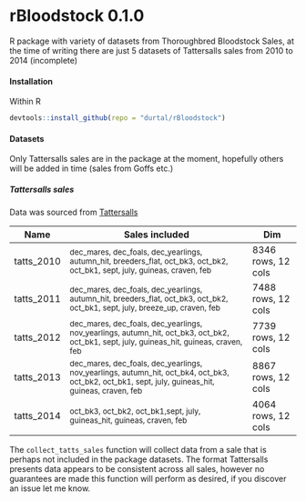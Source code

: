 rBloodstock 0.1.0
=================

R package with variety of datasets from Thoroughbred Bloodstock Sales, at the time of writing there are just 5 datasets of Tattersalls sales from 2010 to 2014 (incomplete)

#### Installation
Within R
```R
devtools::install_github(repo = "durtal/rBloodstock")
```

#### Datasets
Only Tattersalls sales are in the package at the moment, hopefully others will be added in time (sales from Goffs etc.)

##### Tattersalls sales
Data was sourced from [Tattersalls](http://db.tattersalls.com/4DCGI/Entry/Index)

Name | Sales included | Dim
-----|----------------|-----
tatts_2010 | <sub>dec_mares, dec_foals, dec_yearlings, autumn_hit, breeders_flat, oct_bk3, oct_bk2, oct_bk1, sept, july, guineas, craven, feb</sub> | 8346 rows, 12 cols
tatts_2011 | <sub>dec_mares, dec_foals, dec_yearlings, autumn_hit, breeders_flat, oct_bk3, oct_bk2, oct_bk1, sept, july, breeze_up, craven, feb</sub> | 7488 rows, 12 cols
tatts_2012 | <sub>dec_mares, dec_foals, dec_yearlings, nov_yearlings, autumn_hit, oct_bk3, oct_bk2, oct_bk1, sept, july, guineas_hit, guineas, craven, feb</sub> | 7739 rows, 12 cols
tatts_2013 | <sub>dec_mares, dec_foals, dec_yearlings, nov_yearlings, autumn_hit, oct_bk4, oct_bk3, oct_bk2, oct_bk1, sept, july, guineas_hit, guineas, craven, feb</sub> | 8867 rows, 12 cols
tatts_2014 | <sub>oct_bk3, oct_bk2, oct_bk1,sept, july, guineas_hit, guineas, craven, feb</sub> | 4064 rows, 12 cols

The `collect_tatts_sales` function will collect data from a sale that is perhaps not included in the package datasets.  The format Tattersalls presents data appears to be consistent across all sales, however no guarantees are made this function will perform as desired, if you discover an issue let me know.
